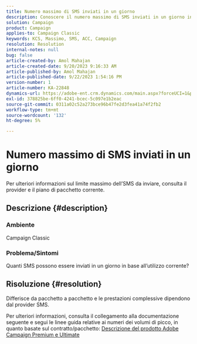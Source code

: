 ```yaml
---
title: Numero massimo di SMS inviati in un giorno
description: Conoscere il numero massimo di SMS inviati in un giorno in base all’utilizzo corrente. Controllare la confezione/il contratto.
solution: Campaign
product: Campaign
applies-to: Campaign Classic
keywords: KCS, Massimo, SMS, ACC, Campaign
resolution: Resolution
internal-notes: null
bug: false
article-created-by: Amol Mahajan
article-created-date: 9/20/2023 9:16:33 AM
article-published-by: Amol Mahajan
article-published-date: 9/22/2023 1:54:16 PM
version-number: 1
article-number: KA-22848
dynamics-url: https://adobe-ent.crm.dynamics.com/main.aspx?forceUCI=1&pagetype=entityrecord&etn=knowledgearticle&id=da35ed5d-9657-ee11-be6f-6045bd0061cb
exl-id: 378825be-6ff0-4241-bcec-5c097e1b2eac
source-git-commit: 0311a02c52a273bce96b47fe2d3fea41a74f2fb2
workflow-type: tm+mt
source-wordcount: '132'
ht-degree: 5%

---
```


# Numero massimo di SMS inviati in un giorno


Per ulteriori informazioni sul limite massimo dell’SMS da inviare, consulta il provider e il piano di pacchetto corrente.

## Descrizione {#description}


### <b>Ambiente</b>

Campaign Classic



### <b>Problema/Sintomi</b>

Quanti SMS possono essere inviati in un giorno in base all’utilizzo corrente?


## Risoluzione {#resolution}


Differisce da pacchetto a pacchetto e le prestazioni complessive dipendono dal provider SMS.

Per ulteriori informazioni, consulta il collegamento alla documentazione seguente e segui le linee guida relative ai numeri dei volumi di picco, in quanto basate sul contratto/pacchetto:
[Descrizione del prodotto Adobe Campaign Premium e Ultimate](https://helpx.adobe.com/legal/product-descriptions/campaign.html)
